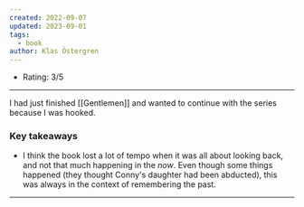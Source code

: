 ```yaml
---
created: 2022-09-07
updated: 2023-09-01
tags:
  - book
author: Klas Östergren
---
```

* Rating: 3/5
---

I had just finished [[Gentlemen]] and wanted to continue with the series because I was hooked.

### Key takeaways
* I think the book lost a lot of tempo when it was all about looking back, and not that much happening in the *now*. Even though some things happened (they thought Conny's daughter had been abducted), this was always in the context of remembering the past.

---

